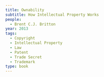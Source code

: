 ```yaml
---
title: Ownability
subtitle: How Intellectual Property Works
people:
  - Brent C.J. Britton
year: 2013
tags:
  - Copyright
  - Intellectual Property
  - Law
  - Patent
  - Trade Secret
  - Trademark
type: book
---
```

